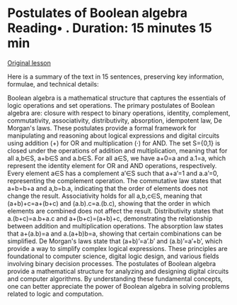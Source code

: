 # Postulates of Boolean algebra Reading• . Duration: 15 minutes 15 min

[Original lesson](https://www.coursera.org/learn/uol-discrete-mathematics/supplement/07fgj/postulates-of-boolean-algebra)

Here is a summary of the text in 15 sentences, preserving key information, formulae, and technical details:

Boolean algebra is a mathematical structure that captures the essentials of logic operations and set operations. The primary postulates of Boolean algebra are: closure with respect to binary operations, identity, complement, commutativity, associativity, distributivity, absorption, idempotent law, De Morgan's laws. These postulates provide a formal framework for manipulating and reasoning about logical expressions and digital circuits using addition (+) for OR and multiplication (⋅) for AND. The set S={0,1} is closed under the operations of addition and multiplication, meaning that for all a,b∈S, a+b∈S and a.b∈S. For all a∈S, we have a+0=a and a.1=a, which represent the identity element for OR and AND operations, respectively. Every element a∈S has a complement a’∈S such that a+a’=1 and a.a’=0, representing the complement operation. The commutative law states that a+b=b+a and a,b=b.a, indicating that the order of elements does not change the result. Associativity holds for all a,b,c∈S, meaning that (a+b)+c=a+(b+c) and (a.b).c=a.(b.c), showing that the order in which elements are combined does not affect the result. Distributivity states that a.(b+c)=a.b+a.c and a+(b+c)=(a+b)+c, demonstrating the relationship between addition and multiplication operations. The absorption law states that a+(a.b)=a and a.(a+b)b=a, showing that certain combinations can be simplified. De Morgan's laws state that (a+b)’=a’.b’ and (a.b)’=a’+b’, which provide a way to simplify complex logical expressions. These principles are foundational to computer science, digital logic design, and various fields involving binary decision processes. The postulates of Boolean algebra provide a mathematical structure for analyzing and designing digital circuits and computer algorithms. By understanding these fundamental concepts, one can better appreciate the power of Boolean algebra in solving problems related to logic and computation.

